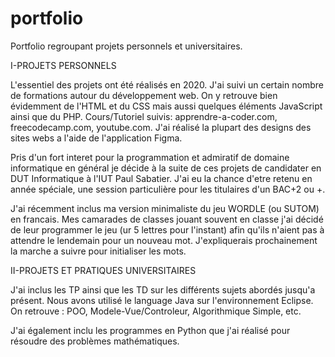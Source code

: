 # portfolio
Portfolio regroupant projets personnels et universitaires.

I-PROJETS PERSONNELS

  L'essentiel des projets ont été réalisés en 2020. J'ai suivi un certain nombre de formations autour du développement web. On y retrouve bien évidemment de l'HTML et du CSS mais aussi quelques éléments JavaScript ainsi que du PHP. Cours/Tutoriel suivis: apprendre-a-coder.com, freecodecamp.com, youtube.com. J'ai réalisé la plupart des designs des sites webs a l'aide de l'application Figma.
 
Pris d'un fort interet pour la programmation et admiratif de domaine informatique en général je décide à la suite de ces projets de candidater en DUT Informatique à l'IUT Paul Sabatier. J'ai eu la chance d'etre retenu en année spéciale, une session particulière pour les titulaires d'un BAC+2 ou +.

J'ai récemment inclus ma version minimaliste du jeu WORDLE (ou SUTOM) en francais. Mes camarades de classes jouant souvent en classe j'ai décidé de leur programmer le jeu (ur 5 lettres pour l'instant) afin qu'ils n'aient pas à attendre le lendemain pour un nouveau mot. J'expliquerais prochainement la marche a suivre pour initialiser les mots.

II-PROJETS ET PRATIQUES UNIVERSITAIRES

J'ai inclus les TP ainsi que les TD sur les différents sujets abordés jusqu'a présent. Nous avons utilisé le language Java sur l'environnement Eclipse.
On retrouve : POO, Modele-Vue/Controleur, Algorithmique Simple, etc.

J'ai également inclu les programmes en Python que j'ai réalisé pour résoudre des problèmes mathématiques. 

